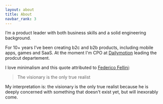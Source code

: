 ```yaml
---
layout: about
title: About
navbar_rank: 3
---
```

I’m a product leader with both business skills and a solid engineering background.

For 10+ years I’ve been creating b2c and b2b products, including mobile apps, games and SaaS. At the moment I'm CPO at [Dailymotion](https://www.dailymotion.com) leading the prodcut departement.

I love minimalism and this quote attributed to [Federico Fellini](https://en.wikipedia.org/wiki/Federico_Fellini):

> The visionary is the only true realist

My interpretation is: the visionary is the only true realist because he is deeply concerned with something that doesn't exist yet, but will inexorably come.


